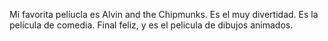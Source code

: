  Mi favorita pelíucla es Alvin and the Chipmunks. Es el muy divertidad. Es la película de comedia. Final feliz, y es el pelicula de dibujos animados. 